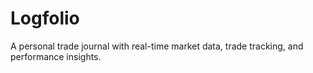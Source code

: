 # Logfolio

A personal trade journal with real-time market data, trade tracking, and performance insights.
